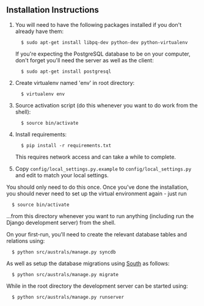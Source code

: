Installation Instructions
-------------------------


1. You will need to have the following packages installed if you don't
   already have them:

         $ sudo apt-get install libpq-dev python-dev python-virtualenv

      If you're expecting the PostgreSQL database to be on your computer,
   don't forget you'll need the server as well as the client:

         $ sudo apt-get install postgresql

2. Create virtualenv named 'env' in root directory:

         $ virtualenv env

3. Source activation script (do this whenever you want to do work
   from the shell):

         $ source bin/activate

4. Install requirements:

         $ pip install -r requirements.txt

      This requires network access and can take a while to complete.

5. Copy ```config/local_settings.py.example``` to ```config/local_settings.py```
   and edit to match your local settings.


You should only need to do this once. Once you've done the installation,
you should never need to set up the virtual environment again - just run

      $ source bin/activate

...from this directory whenever you want to run anything (including run the
Django development server) from the shell.

On your first-run, you'll need to create the relevant database tables and relations using:

      $ python src/australs/manage.py syncdb

As well as setup the database migrations using [South](http://south.aeracode.org) as follows:

      $ python src/australs/manage.py migrate


While in the root directory the development server can be started using:

      $ python src/australs/manage.py runserver